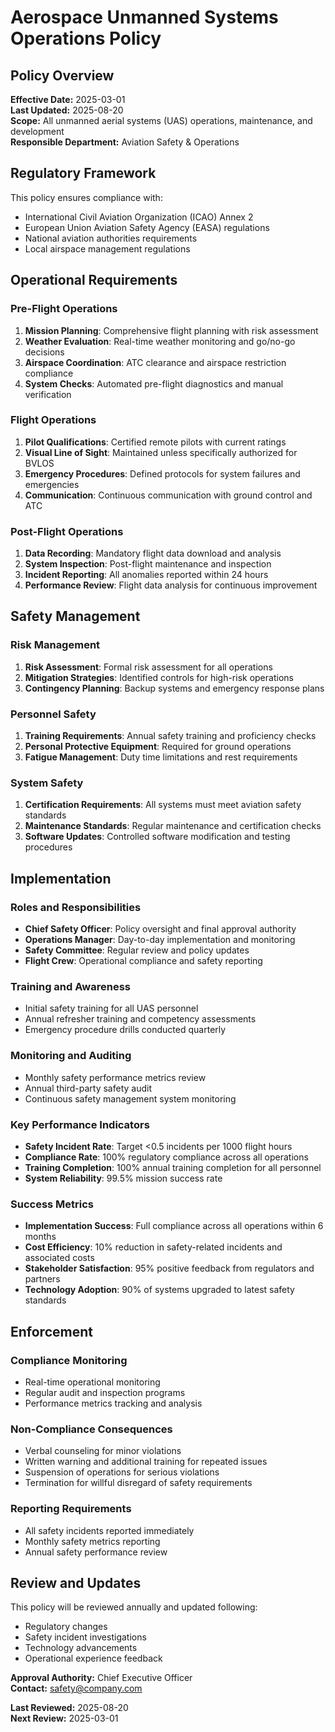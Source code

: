 # Aerospace Unmanned Systems Operations Policy

## Policy Overview
**Effective Date:** 2025-03-01  
**Last Updated:** 2025-08-20  
**Scope:** All unmanned aerial systems (UAS) operations, maintenance, and development  
**Responsible Department:** Aviation Safety & Operations  

## Regulatory Framework
This policy ensures compliance with:  
- International Civil Aviation Organization (ICAO) Annex 2  
- European Union Aviation Safety Agency (EASA) regulations  
- National aviation authorities requirements  
- Local airspace management regulations  

## Operational Requirements

### Pre-Flight Operations
1. **Mission Planning**: Comprehensive flight planning with risk assessment  
2. **Weather Evaluation**: Real-time weather monitoring and go/no-go decisions  
3. **Airspace Coordination**: ATC clearance and airspace restriction compliance  
4. **System Checks**: Automated pre-flight diagnostics and manual verification  

### Flight Operations
1. **Pilot Qualifications**: Certified remote pilots with current ratings  
2. **Visual Line of Sight**: Maintained unless specifically authorized for BVLOS  
3. **Emergency Procedures**: Defined protocols for system failures and emergencies  
4. **Communication**: Continuous communication with ground control and ATC  

### Post-Flight Operations
1. **Data Recording**: Mandatory flight data download and analysis  
2. **System Inspection**: Post-flight maintenance and inspection  
3. **Incident Reporting**: All anomalies reported within 24 hours  
4. **Performance Review**: Flight data analysis for continuous improvement  

## Safety Management

### Risk Management
1. **Risk Assessment**: Formal risk assessment for all operations  
2. **Mitigation Strategies**: Identified controls for high-risk operations  
3. **Contingency Planning**: Backup systems and emergency response plans  

### Personnel Safety
1. **Training Requirements**: Annual safety training and proficiency checks  
2. **Personal Protective Equipment**: Required for ground operations  
3. **Fatigue Management**: Duty time limitations and rest requirements  

### System Safety
1. **Certification Requirements**: All systems must meet aviation safety standards  
2. **Maintenance Standards**: Regular maintenance and certification checks  
3. **Software Updates**: Controlled software modification and testing procedures  

## Implementation

### Roles and Responsibilities
- **Chief Safety Officer**: Policy oversight and final approval authority  
- **Operations Manager**: Day-to-day implementation and monitoring  
- **Safety Committee**: Regular review and policy updates  
- **Flight Crew**: Operational compliance and safety reporting  

### Training and Awareness
- Initial safety training for all UAS personnel  
- Annual refresher training and competency assessments  
- Emergency procedure drills conducted quarterly  

### Monitoring and Auditing
- Monthly safety performance metrics review
- Annual third-party safety audit
- Continuous safety management system monitoring

### Key Performance Indicators
- **Safety Incident Rate**: Target <0.5 incidents per 1000 flight hours
- **Compliance Rate**: 100% regulatory compliance across all operations
- **Training Completion**: 100% annual training completion for all personnel
- **System Reliability**: 99.5% mission success rate

### Success Metrics
- **Implementation Success**: Full compliance across all operations within 6 months
- **Cost Efficiency**: 10% reduction in safety-related incidents and associated costs
- **Stakeholder Satisfaction**: 95% positive feedback from regulators and partners
- **Technology Adoption**: 90% of systems upgraded to latest safety standards  

## Enforcement

### Compliance Monitoring
- Real-time operational monitoring  
- Regular audit and inspection programs  
- Performance metrics tracking and analysis  

### Non-Compliance Consequences
- Verbal counseling for minor violations  
- Written warning and additional training for repeated issues  
- Suspension of operations for serious violations  
- Termination for willful disregard of safety requirements  

### Reporting Requirements
- All safety incidents reported immediately  
- Monthly safety metrics reporting  
- Annual safety performance review  

## Review and Updates
This policy will be reviewed annually and updated following:  
- Regulatory changes  
- Safety incident investigations  
- Technology advancements  
- Operational experience feedback  

**Approval Authority:** Chief Executive Officer  
**Contact:** safety@company.com  

**Last Reviewed:** 2025-08-20  
**Next Review:** 2025-03-01